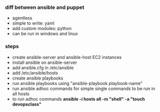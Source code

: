 ### diff between ansible and puppet
- agentless
- simple to write: yaml
- add custom modules: python
- can be run in windows and linux
  

### steps
- create ansible-server and ansible-host EC2 instances
- install ansible on ansible-server
- add ansible.cfg in /etc/ansible
- add /etc/ansible/hosts
- create ansible playbooks
- run ansible playbooks using "ansible-playbook playbook-name"
- run ansible adhoc commands for simple single commands to be run in all hosts
- to run adhoc commands <b>ansible -i hosts all -m "shell" -a "touch devopsclass"</b>
